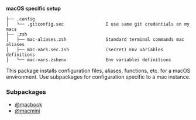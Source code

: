 **macOS specific setup**
 
    ├── .config
    │   └── .gitconfig.sec                I use same git credentials on my macs 
    ├── .zsh
    │   ├── mac-aliases.zsh               Standard terminal commands mac aliases
    │   ├── mac-vars.sec.zsh              (secret) Env variables definitions
    │   └── mac-vars.zshenv               Env variables definitions

    
This package installs configuration files, aliases, functions, etc. for a macOS environment.
Use subpackages for configuration specific to a mac instance.

### Subpackages

- [@macbook](@macbook)
- [@macmini](@macmini)
